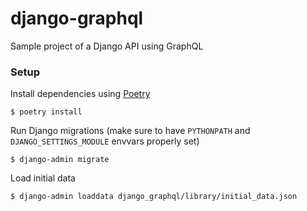 # django-graphql

Sample project of a Django API using GraphQL


### Setup

Install dependencies using [Poetry](https://python-poetry.org/docs/)
```
$ poetry install
```

Run Django migrations (make sure to have `PYTHONPATH` and `DJANGO_SETTINGS_MODULE` envvars properly set)
```
$ django-admin migrate
```

Load initial data
```
$ django-admin loaddata django_graphql/library/initial_data.json
```